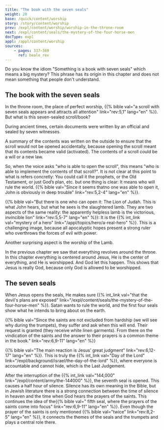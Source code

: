 ```yaml
---
title: "The book with the seven seals"
weight: 20
base: /quick/content/worship
story: /story/content/worship
prev: /expl/content/worship/worship-in-the-throne-room
next: /expl/content/seals/the-mystery-of-the-four-horse-men
docType: expl
appl: /appl/content/worship
sources: 
    - pages: 337–369
      ref: beale_rev
---
```


Do you know the idiom "Something is a book with seven seals" which means a big mystery? This phrase has its origin in this chapter and does not mean something that people don't understand.

## The book with the seven seals

<a name="92c0"></a>
In the throne room, the place of perfect worship, {{% bible val="a scroll with seven seals appears and attracts all attention" link="rev:5,1" lang="en" %}}. But what is this seven-sealed scroll/book?

During ancient times, certain documents were written by an official and sealed by seven witnesses. 

A summary of the contents was written on the outside to ensure that the scroll would not be opened accidentally, because opening the scroll meant that its contents became valid (activated). 
The contents of a scroll could be a will or a new law.

So, when the voice asks "who is able to open the scroll", this means "who is able to implement the contents of that scroll?". 
It is not clear at this point to what is refers concretly: You could call it the prophets, or the Old Testament, or just God’s plan, etc. but one thing is clear: It means who will rule the world. 
{{% bible val="Since it seems thatno one was able to open it, John is obviously in deep trouble" link="rev:5,2-4" lang="en" %}}.

{{% bible val="But there is one who can open it: The Lion of Judah. This is what John hears, but what he sees is the slaughtered lamb. They are two aspects of the same reality: the apparently helpless lamb is the victorious, invincible lion" link="rev:5,5-7" lang="en" %}}: 
It is the {{% int_link val="mystery of a hero" link="/appl/topics/hero/a-real-hero" %}}. This is a challenging image, because all apocalyptic hopes present a strong ruler who overthrows the forces of evil with power.

Another surprising aspect is the worship of the Lamb.

In the previous chapter we saw that everything revolves around the throne. In this chapter everything is centered around Jesus, He is the center of everything, and He is worshipped. 
And God let this happen. This shows that Jesus is really God, because only God is allowed to be worshipped.

## The seven seals

<a name="4f8c"></a>
When Jesus opens the seals, He makes sure {{% int_link val="that the devil's plans are exposed" link="/expl/content/seals/the-mystery-of-the-four-horse-men" %}}. 
Satan wants to rule the world, and the first four seals show what he intends to bring about on the earth.

{{% bible val="Since the saints are not excluded from hardship (we will see why during the trumpets), they suffer and ask when this will end. Their request is granted (they receive white linen garments). From there on the vindication of the saints and the answer to their prayers is a common theme in the book." link="rev:6,9-11" lang="en" %}}

{{% bible val="The main reaction is Jesus’ great judgment" link="rev:6,12-17" lang="en" %}}. This is truly the {{% int_link val="Day of the Lord" link="/expl/background/israel/the-day-of-the-lord" %}}, 
where everyone is accountable and cannot hide, which is the Last Judgement.

After the interruption of the {{% int_link val="144,000" link="/expl/content/army/the-144000" %}}, the seventh seal is opened. 
This causes a half hour of silence. 
Silence has its own meaning in the Bible, but in Jewish literature there is a strong connection between the time of silence in heaven and the time when God hears the prayers of the saints. 
This continues the idea of the{{% bible val=" fifth seal, where the prayers of the saints come into focus" link="rev:6,9-11" lang="en" %}}. 
Even though the prayer of the saints is only mentioned {{% bible val="twice" link="rev:8,2-5" lang="en" %}}, it connects the themes of the seals and the trumpets and plays a central role there.
